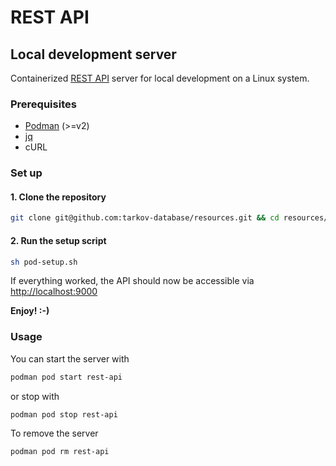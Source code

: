 # REST API

## Local development server

Containerized [REST API](https://github.com/tarkov-database/rest-api) server for local development on a Linux system.

### Prerequisites

- [Podman](https://podman.io/getting-started/installation) (>=v2)
- [jq](https://stedolan.github.io/jq/download/)
- cURL

### Set up

#### 1. Clone the repository

```BASH
git clone git@github.com:tarkov-database/resources.git && cd resources/rest-api
```

#### 2. Run the setup script

```BASH
sh pod-setup.sh
```

If everything worked, the API should now be accessible via <http://localhost:9000>

**Enjoy! :-)**

### Usage

You can start the server with

```BASH
podman pod start rest-api
```
or stop with
```BASH
podman pod stop rest-api
```

To remove the server
```BASH
podman pod rm rest-api
```
